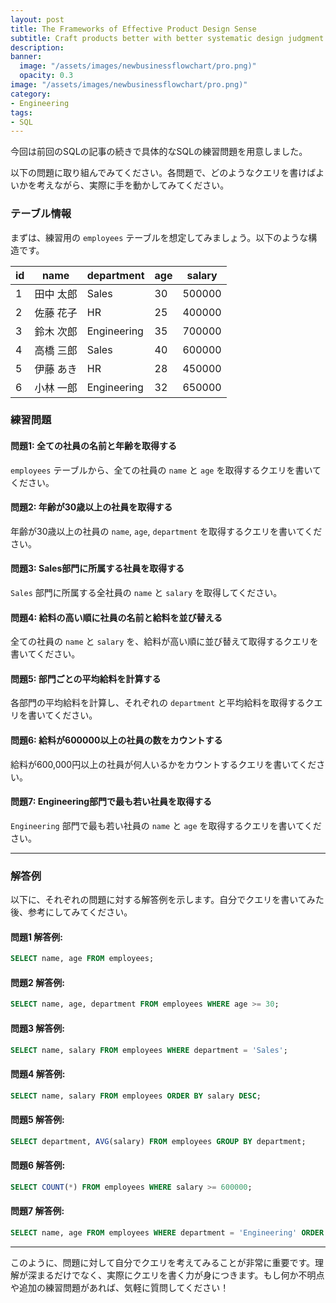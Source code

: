 ```yaml
---
layout: post
title: The Frameworks of Effective Product Design Sense
subtitle: Craft products better with better systematic design judgment
description:
banner:
  image: "/assets/images/newbusinessflowchart/pro.png)"
  opacity: 0.3
image: "/assets/images/newbusinessflowchart/pro.png)"
category:
- Engineering
tags:
- SQL
---
```



今回は前回のSQLの記事の続きで具体的なSQLの練習問題を用意しました。

以下の問題に取り組んでみてください。各問題で、どのようなクエリを書けばよいかを考えながら、実際に手を動かしてみてください。

### テーブル情報
まずは、練習用の `employees` テーブルを想定してみましょう。以下のような構造です。

| id  | name      | department | age | salary |
|-----|-----------|------------|-----|--------|
| 1   | 田中 太郎 | Sales      | 30  | 500000 |
| 2   | 佐藤 花子 | HR         | 25  | 400000 |
| 3   | 鈴木 次郎 | Engineering| 35  | 700000 |
| 4   | 高橋 三郎 | Sales      | 40  | 600000 |
| 5   | 伊藤 あき | HR         | 28  | 450000 |
| 6   | 小林 一郎 | Engineering| 32  | 650000 |

### 練習問題

#### 問題1: 全ての社員の名前と年齢を取得する
`employees` テーブルから、全ての社員の `name` と `age` を取得するクエリを書いてください。

#### 問題2: 年齢が30歳以上の社員を取得する
年齢が30歳以上の社員の `name`, `age`, `department` を取得するクエリを書いてください。

#### 問題3: Sales部門に所属する社員を取得する
`Sales` 部門に所属する全社員の `name` と `salary` を取得してください。

#### 問題4: 給料の高い順に社員の名前と給料を並び替える
全ての社員の `name` と `salary` を、給料が高い順に並び替えて取得するクエリを書いてください。

#### 問題5: 部門ごとの平均給料を計算する
各部門の平均給料を計算し、それぞれの `department` と平均給料を取得するクエリを書いてください。

#### 問題6: 給料が600000以上の社員の数をカウントする
給料が600,000円以上の社員が何人いるかをカウントするクエリを書いてください。

#### 問題7: Engineering部門で最も若い社員を取得する
`Engineering` 部門で最も若い社員の `name` と `age` を取得するクエリを書いてください。

---

### 解答例

以下に、それぞれの問題に対する解答例を示します。自分でクエリを書いてみた後、参考にしてみてください。

#### 問題1 解答例:
```sql
SELECT name, age FROM employees;
```

#### 問題2 解答例:
```sql
SELECT name, age, department FROM employees WHERE age >= 30;
```

#### 問題3 解答例:
```sql
SELECT name, salary FROM employees WHERE department = 'Sales';
```

#### 問題4 解答例:
```sql
SELECT name, salary FROM employees ORDER BY salary DESC;
```

#### 問題5 解答例:
```sql
SELECT department, AVG(salary) FROM employees GROUP BY department;
```

#### 問題6 解答例:
```sql
SELECT COUNT(*) FROM employees WHERE salary >= 600000;
```

#### 問題7 解答例:
```sql
SELECT name, age FROM employees WHERE department = 'Engineering' ORDER BY age ASC LIMIT 1;
```

---

このように、問題に対して自分でクエリを考えてみることが非常に重要です。理解が深まるだけでなく、実際にクエリを書く力が身につきます。もし何か不明点や追加の練習問題があれば、気軽に質問してください！